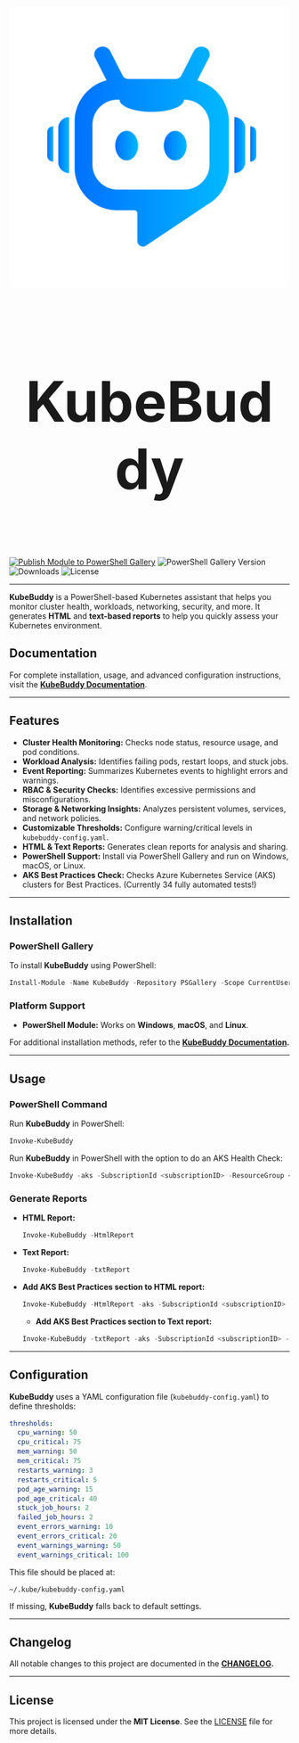 <p align="center">
  <img src="./images/KubeBuddy.png" />
</p>

<h1 align="center" style="font-size: 100px;">
  <b>KubeBuddy</b>
</h1>

</br>

[![Publish Module to PowerShell Gallery](https://github.com/KubeDeckio/KubeBuddy/actions/workflows/publish-psgal.yml/badge.svg)](https://github.com/KubeDeckio/KubeBuddy/actions/workflows/publish-psgal.yml)
![PowerShell Gallery Version](https://img.shields.io/powershellgallery/v/KubeBuddy.svg)
![Downloads](https://img.shields.io/powershellgallery/dt/KubeBuddy.svg)
![License](https://img.shields.io/github/license/KubeDeckIo/KubeBuddy.svg)

---

**KubeBuddy** is a PowerShell-based Kubernetes assistant that helps you monitor cluster health, workloads, networking, security, and more. It generates **HTML** and **text-based reports** to help you quickly assess your Kubernetes environment.

## Documentation

For complete installation, usage, and advanced configuration instructions, visit the **[KubeBuddy Documentation](https://docs.kubebuddy.io)**.

---

## Features

- **Cluster Health Monitoring:** Checks node status, resource usage, and pod conditions.
- **Workload Analysis:** Identifies failing pods, restart loops, and stuck jobs.
- **Event Reporting:** Summarizes Kubernetes events to highlight errors and warnings.
- **RBAC & Security Checks:** Identifies excessive permissions and misconfigurations.
- **Storage & Networking Insights:** Analyzes persistent volumes, services, and network policies.
- **Customizable Thresholds:** Configure warning/critical levels in `kubebuddy-config.yaml`.
- **HTML & Text Reports:** Generates clean reports for analysis and sharing.
- **PowerShell Support:** Install via PowerShell Gallery and run on Windows, macOS, or Linux.
- **AKS Best Practices Check:** Checks Azure Kubernetes Service (AKS) clusters for Best Practices. (Currently 34 fully automated tests!)

---

## Installation

### **PowerShell Gallery**

To install **KubeBuddy** using PowerShell:

```powershell
Install-Module -Name KubeBuddy -Repository PSGallery -Scope CurrentUser
```

### **Platform Support**
- **PowerShell Module:** Works on **Windows**, **macOS**, and **Linux**.

For additional installation methods, refer to the **[KubeBuddy Documentation](https://docs.kubebuddy.io).**

---

## Usage

### **PowerShell Command**
Run **KubeBuddy** in PowerShell:
```powershell
Invoke-KubeBuddy
```
Run **KubeBuddy** in PowerShell with the option to do an AKS Health Check:
```powershell
Invoke-KubeBuddy -aks -SubscriptionId <subscriptionID> -ResourceGroup <resourceGroup> -ClusterName <clusterName>
```

### **Generate Reports**
- **HTML Report:**
  ```powershell
  Invoke-KubeBuddy -HtmlReport
  ```
- **Text Report:**
  ```powershell
  Invoke-KubeBuddy -txtReport
  ```
- **Add AKS Best Practices section to HTML report:**
  ```powershell
  Invoke-KubeBuddy -HtmlReport -aks -SubscriptionId <subscriptionID> -ResourceGroup <resourceGroup> -ClusterName <clusterName>
  ```
  - **Add AKS Best Practices section to Text report:**
  ```powershell
  Invoke-KubeBuddy -txtReport -aks -SubscriptionId <subscriptionID> -ResourceGroup <resourceGroup> -ClusterName <clusterName>
  ```

---

## Configuration

**KubeBuddy** uses a YAML configuration file (`kubebuddy-config.yaml`) to define thresholds:

```yaml
thresholds:
  cpu_warning: 50
  cpu_critical: 75
  mem_warning: 50
  mem_critical: 75
  restarts_warning: 3
  restarts_critical: 5
  pod_age_warning: 15
  pod_age_critical: 40
  stuck_job_hours: 2
  failed_job_hours: 2
  event_errors_warning: 10
  event_errors_critical: 20
  event_warnings_warning: 50
  event_warnings_critical: 100
```

This file should be placed at:
```
~/.kube/kubebuddy-config.yaml
```

If missing, **KubeBuddy** falls back to default settings.

---

## Changelog

All notable changes to this project are documented in the **[CHANGELOG](./CHANGELOG.md).**

---

## License

This project is licensed under the **MIT License**. See the [LICENSE](./LICENSE) file for more details.

